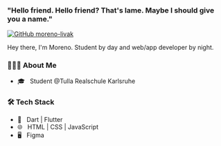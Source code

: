 ### "Hello friend. Hello friend? That's lame. Maybe I should give you a name."

[![GitHub moreno-livak](https://img.shields.io/github/followers/moreno-liavk?label=follow&style=social)](https://github.com/noel-lang)

Hey there, I'm Moreno. Student by day and web/app developer by night.

<h3> 👨🏻‍💻 About Me </h3>

- 🎓 &nbsp; Student @Tulla Realschule Karlsruhe


<h3>🛠 Tech Stack</h3>

- 📱 &nbsp; Dart | Flutter
- 🌐 &nbsp; HTML | CSS | JavaScript
- 🖥 &nbsp; Figma
